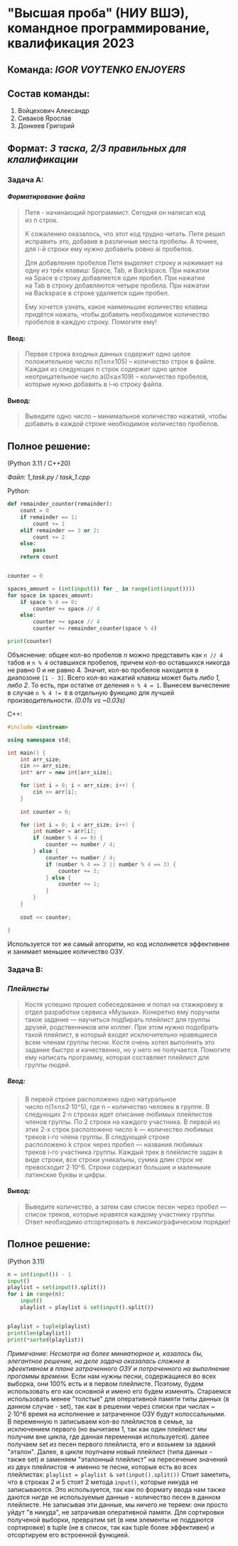 
# "Высшая проба" (НИУ ВШЭ), командное программирование, квалификация 2023 

## Команда: ___IGOR VOYTENKO ENJOYERS___

## Состав команды: 
1) Войцехович Александр
2) Сиваков Ярослав
3) Донкеев Григорий

## Формат: ___3 таска, 2/3 правильных для клалификации___

### Задача А:
#### ___Форматирование файла___
>Петя - начинающий программист. Сегодня он написал код из n строк.
>
>К сожалению оказалось, что этот код трудно читать. Петя решил исправить это, добавив в различные места пробелы. А точнее, для i-й строки ему нужно добавить ровно ai пробелов.
>
>Для добавления пробелов Петя выделяет строку и нажимает на одну из трёх клавиш: Space, Tab, и Backspace. При нажатии на Space в строку добавляется один пробел. При нажатии на Tab в строку добавляются четыре пробела. При нажатии на Backspace в строке удаляется один пробел.
>
>Ему хочется узнать, какое наименьшее количество клавиш придётся нажать, чтобы добавить необходимое количество пробелов в каждую строку. Помогите ему!

#### Ввод:
>Первая строка входных данных содержит одно целое положительное число n(1≤n≤105) – количество строк в файле.
>Каждая из следующих n строк содержит одно целое неотрицательное число a(0≤a≤109) – количество пробелов, которые нужно добавить в i-ю строку файла.

#### Вывод:
>Выведите одно число – минимальное количество нажатий, чтобы добавить в каждой строке необходимое количество пробелов.

## Полное решение:
(Python 3.11 / C++20)

*Файл: 1_task.py / task_1.cpp*

Python:
```task_1.py
def remainder_counter(remainder):
    count = 0
    if remainder == 1:
        count += 1
    elif remainder == 3 or 2:
        count += 2
    else:
        pass
    return count


counter = 0

spaces_amount = (int(input()) for _ in range(int(input())))
for space in spaces_amount:
    if space % 4 == 0:
        counter += space // 4
    else:
        counter += space // 4
        counter += remainder_counter(space % 4)

print(counter)

```

Объяснение: общее кол-во пробелов *n* можно представить как `n // 4` табов и `n % 4` оставшихся пробелов, причем кол-во оставшихся никогда не равно 0 и не равно 4. Значит, кол-во пробелов находится в диапозоне `[1 - 3]`. Всего кол-во нажатий клавиш может быть *либо 1, либо 2*. То есть, при остатке от деления `n % 4 = 1`. Вынесем вычесление в случае `n % 4 != 0` в отдельную функцию для лучшей производительности. *(0.01s vs ~0.03s)*

C++:

```task_1.cpp
#include <iostream>

using namespace std;

int main() {
    int arr_size;
    cin >> arr_size;
    int* arr = new int[arr_size];

    for (int i = 0; i < arr_size; i++) {
        cin >> arr[i];
    }
    
    int counter = 0;

    for (int i = 0; i < arr_size; i++) {
        int number = arr[i];
        if (number % 4 == 0) {
            counter += number / 4;
        } else {
            counter += number / 4;
            if (number % 4 == 2 || number % 4 == 3) {
                counter += 2;
            } else {
                counter += 1;
            }
        }
    }
    
    cout << counter;

}

```

Используется тот же самый алгоритм, но код исполняется эффективнее и занимает меньшее количество ОЗУ.


### Задача В:
### ___Плейлисты___
>Костя успешно прошел собеседование и попал на стажировку в отдел разработки сервиса «Музыка».
>Конкретно ему поручили такое задание — научиться подбирать плейлист для группы друзей, родственников или коллег. При этом нужно подобрать такой плейлист, в который входят исключительно нравящиеся всем членам группы песни.
>Костя очень хотел выполнить это задание быстро и качественно, но у него не получается. Помогите ему написать программу, которая составляет плейлист для группы людей.

##### Ввод:
>В первой строке расположено одно натуральное число n(1≤n≤2⋅10^5), где n – количество человек в группе.
>В следующих 2⋅n строках идет описание любимых плейлистов членов группы. По 2 строки на каждого участника.
>В первой из этих 2-х строк расположено число k — количество любимых треков i-го члена группы. В следующей строке расположено k строк через пробел — названия любимых треков i-го участника группы.
>Каждый трек в плейлисте задан в виде строки, все строки уникальны, сумма длин строк не превосходит 2⋅10^6. Строки содержат большие и маленькие латинские буквы и цифры.

#### Вывод:
>Выведите количество, а затем сам список песен через пробел — список треков, которые нравятся каждому участнику группы. Ответ необходимо отсортировать в лексикографическом порядке!

## Полное решение:
(Python 3.11)

```task_2.py
n = int(input()) - 1
input()
playlist = set(input().split())
for i in range(n):
    input()
    playlist = playlist & set(input().split())


playlist = tuple(playlist)
print(len(playlist))
print(*sorted(playlist))

```

*Примечание: Несмотря на более миниатюрное и, казалось бы, элегантное решение, на деле задача оказалась сложнее в эфеективном в плане затраченного ОЗУ и потраченного на выполнение прогаммы времени.*
Если нам нужны песни, содержащиеся во всех выборка, они 100% есть и в первом плейлисте. Поэтому, будем использовать его как основной и имено его будем изменять. Стараемся использовать менее "толстые" для оперативной памяти типы данных (в данном случае - set), так как в решении через списки при числах ~ 2⋅10^6 время на исполнение и затраченное ОЗУ будут колоссальными. 
В переменную n записываем кол-во плейлистов в семье, за исключением первого (но вычитаем 1, так как один плейлист мы получим вне цикла, где данная переменная используется). далее получаем set из песен первого плейлиста, его и возьмем за эдакий "эталон". Далее, в цикле поулчаем новый плейлист (типа данных - также set) и заменяем "эталонный плейлист" на пересечение значений из двух плейлистов => именно те песни, которые есть во всех плейлистах:
`playlist = playlist & set(input().split())`
Стоит заметить, что в строках 2 и 5 стоят 2 метода `input()`, которые никуда не записываются. Это используется, так как по формату ввода нам также даются нигде не используемые данные - количество песен в данном плейлисте. Не записывая эти данные, мы ничего не теряем: они просто уйдут "в никуда", не затрачивая оперативной памяти.
Для сортировки полученой выборки, превратим set (в нем элементы не поддаются сортировке) в tuple (не в список, так как tuple более эффективен) и отсортируем его встроенной функцией.